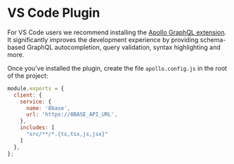 # VS Code Plugin

For VS Code users we recommend installing the [Apollo GraphQL extension](https://marketplace.visualstudio.com/items?itemName=apollographql.vscode-apollo). It significantly improves the development experience by providing schema-based GraphQL autocompletion, query validation, syntax highlighting and more.

Once you've installed the plugin, create the file `apollo.config.js` in the root of the project: 

```javascript
module.exports = {
  client: {
    service: {
      name: '8base',
      url: 'https://8BASE_API_URL',
    },
    includes: [
      "src/**/*.{ts,tsx,js,jsx}"
    ]
  },
};
```